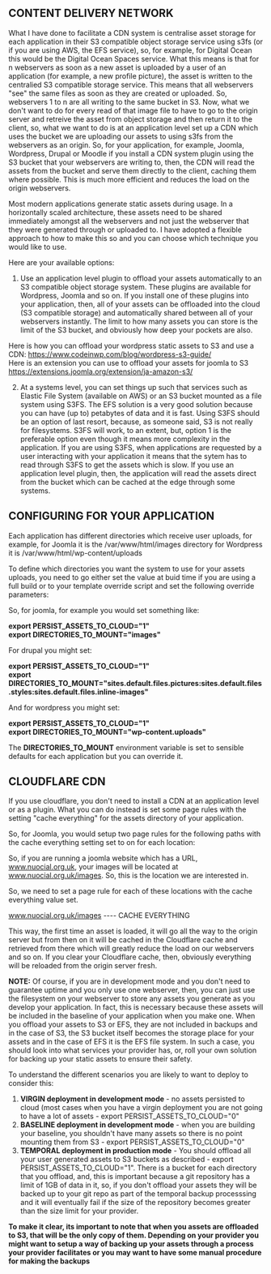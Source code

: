 **CONTENT DELIVERY NETWORK**
-----------------------------

What I have done to facilitate a CDN system is centralise asset storage for each application in their S3 compatible object storage service using s3fs (or if you are using AWS, the EFS service), so, for example, for Digital Ocean this would be the Digital Ocean Spaces service. What this means is that for n webservers as soon as a new asset is uploaded by a user of an application (for example, a new profile picture), the asset is written to the centralied S3 compatible storage service. This means that all webservers "see" the same files as soon as they are created or uploaded. So, webservers 1 to n are all writing to the same bucket in S3. Now, what we don't want to do for every read of that image file to have to go to the origin server and retreive the asset from object storage and then return it to the client, so, what we want to do is at an application level set up a CDN which uses the bucket we are uploading our assets to using s3fs from the webservers as an origin. So, for your application, for example, Joomla, Wordpress, Drupal or Moodle if you install a CDN system plugin using the S3 bucket that your webservers are writing to, then, the CDN will read the assets from the bucket and serve them directly to the client, caching them where possible. This is much more efficient and reduces the load on the origin webservers.

Most modern applications generate static assets during usage. In a horizontally scaled architecture, these assets need to be shared immediately amongst all the webservers and not just the webserver that they were generated through or uploaded to. I have adopted a flexible approach to how to make this so and you can choose which technique you would like to use.

Here are your available options:  

1. Use an application level plugin to offload your assets automatically to an S3 compatible object storage system. These plugins are available for Wordpress, Joomla and so on. If you install one of these plugins into your application, then, all of your assets can be offloaded into the cloud (S3 compatible storage) and automatically shared between all of your webservers instantly. The limit to how many assets you can store is the limit of the S3 bucket, and obviously how deep your pockets are also.   

Here is how you can offload your wordpress static assets to S3 and use a CDN:  https://www.codeinwp.com/blog/wordpress-s3-guide/  
Here is an extension you can use to offload your assets for joomla to S3 https://extensions.joomla.org/extension/ja-amazon-s3/  

2. At a systems level, you can set things up such that services such as Elastic File System (available on AWS) or an S3 bucket mounted as a file system using S3FS. The EFS solution is a very good solution because you can have (up to) petabytes of data and it is fast. Using S3FS should be an option of last resort, because, as someone said, S3 is not really for filesystems. S3FS will work, to an extent, but, option 1 is the preferable option even though it means more complexity in the application. If you are using S3FS, when applications are requested by a user interacting with your application it means that the sytem has to read through S3FS to get the assets which is slow. If you use an application level plugin, then, the application will read the assets direct from the bucket which can be cached at the edge through some systems.  

**CONFIGURING FOR YOUR APPLICATION** 
------------------------

Each application has different directories which receive user uploads, for example, for Joomla it is the /var/www/html/images directory for Wordpress it is /var/www/html/wp-content/uploads  

To define which directories you want the system to use for your assets uploads, you need to go either set the value at buid time if you are using a full build or to your template override script and set the following override parameters:  

So, for joomla, for example you would set something like:  

**export PERSIST_ASSETS_TO_CLOUD="1"  
export DIRECTORIES_TO_MOUNT="images"**  

For drupal you might set:

**export PERSIST_ASSETS_TO_CLOUD="1"  
export DIRECTORIES_TO_MOUNT="sites.default.files.pictures:sites.default.files.styles:sites.default.files.inline-images"**  

And for wordpress you might set:

**export PERSIST_ASSETS_TO_CLOUD="1"  
export DIRECTORIES_TO_MOUNT="wp-content.uploads"**  

The **DIRECTORIES_TO_MOUNT** environment variable is set to sensible defaults for each application but you can override it.

**CLOUDFLARE CDN**  
---------------------

If you use cloudflare, you don't need to install a CDN at an application level or as a plugin. What you can do instead is set some page rules with the setting "cache everything" for the assets directory of your application.

So, for Joomla, you would setup two page rules for the following paths with the cache everything setting set to on for each location:

So, if you are running a joomla website which has a URL, www.nuocial.org.uk, your images will be located at www.nuocial.org.uk/images. So, this is the  location we are interested in.

So, we need to set a page rule for each of these locations with the cache everything value set.

www.nuocial.org.uk/images ---- CACHE EVERYTHING

This way, the first time an asset is loaded, it will go all the way to the origin server but from then on it will be cached in the Cloudflare cache and retrieved from there which will greatly reduce the load on our webservers and so on. If you clear your Cloudflare cache, then, obviously everything will be reloaded from the origin server fresh.

**NOTE:** Of course, if you are in development mode and you don't need to guarantee uptime and you only use one webserver, then, you can just use the filesystem on your webserver to store any assets you generate as you develop your application. In fact, this is necessary because these assets will be included in the baseline of your application when you make one. When you offload your assets to S3 or EFS, they are not included in backups and in the case of S3, the S3 bucket itself becomes the storage place for your assets and in the case of EFS it is the EFS file system. In such a case, you should look into what services your provider has, or, roll your own solution for backing up your static assets to ensure their safety. 

To understand the different scenarios you are likely to want to deploy to consider this:  

1. **VIRGIN deployment in development mode** - no assets persisted to cloud (most cases when you have a virgin deployment you are not going to have a lot of assets - export PERSIST_ASSETS_TO_CLOUD="0"  
2. **BASELINE deployment in development mode** - when you are building your baseline, you shouldn't have many assets so there is no point mounting them from S3 - export PERSIST_ASSETS_TO_CLOUD="0" 
3. **TEMPORAL deployment in production mode** - You should offload all your user generated assets to S3 buckets as described - export PERSIST_ASSETS_TO_CLOUD="1". There is a bucket for each directory that you offload, and, this is important because a git repository has a limit of 1GB of data in it, so, if you don't offload your assets they will be backed up to your git repo as part of the temporal backup processsing and it will eventually fail if the size of the repository becomes greater than the size limit for your provider.  

**To make it clear, its important to note that when you assets are offloaded to S3, that will be the only copy of them. Depending on your provider you might want to setup a way of backing up your assets through a process your provider facilitates or you may want to have some manual procedure for making the backups**
